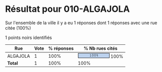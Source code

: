# Résultat pour 010-ALGAJOLA

Sur l'ensemble de la ville il y a eu 1 réponses dont 1 réponses avec une rue citée (100%)

1 points noirs identifiés

| Rue | Vote | % réponses | % Nb rues cités|
|-----|------|------------|----------------|
| ALGAJOLA | 1 | 100% | <img src="../../img/bar_100.gif" />&nbsp;100%|
| **Total** | 1 | 100% | 100%|
